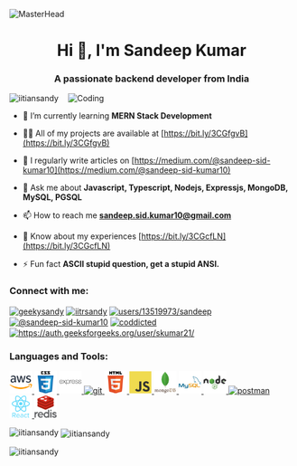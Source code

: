 ![MasterHead](https://raw.githubusercontent.com/halfrost/halfrost/master/icons/header_1.png)

<h1 align="center">Hi 👋, I'm Sandeep Kumar</h1>
<h3 align="center">A passionate backend developer from India</h3>
<img align="right" alt="Coding" width="400" src="https://cdn.dribbble.com/users/1162077/screenshots/3848914/programmer.gif">

<p align="left"> <img src="https://komarev.com/ghpvc/?username=iitiansandy&label=Profile%20views&color=0e75b6&style=flat" alt="iitiansandy" /> </p>

- 🌱 I’m currently learning **MERN Stack Development**

- 👨‍💻 All of my projects are available at [https://bit.ly/3CGfgvB](https://bit.ly/3CGfgvB)

- 📝 I regularly write articles on [https://medium.com/@sandeep-sid-kumar10](https://medium.com/@sandeep-sid-kumar10)

- 💬 Ask me about **Javascript, Typescript, Nodejs, Expressjs, MongoDB, MySQL, PGSQL**

- 📫 How to reach me **sandeep.sid.kumar10@gmail.com**

- 📄 Know about my experiences [https://bit.ly/3CGcfLN](https://bit.ly/3CGcfLN)

- ⚡ Fun fact **ASCII stupid question, get a stupid ANSI.**

<h3 align="left">Connect with me:</h3>
<p align="left">
<a href="https://codepen.io/geekysandy" target="blank"><img align="center" src="https://raw.githubusercontent.com/rahuldkjain/github-profile-readme-generator/master/src/images/icons/Social/codepen.svg" alt="geekysandy" height="30" width="40" /></a>
<a href="https://linkedin.com/in/iitrsandy" target="blank"><img align="center" src="https://raw.githubusercontent.com/rahuldkjain/github-profile-readme-generator/master/src/images/icons/Social/linked-in-alt.svg" alt="iitrsandy" height="30" width="40" /></a>
<a href="https://stackoverflow.com/users/users/13519973/sandeep" target="blank"><img align="center" src="https://raw.githubusercontent.com/rahuldkjain/github-profile-readme-generator/master/src/images/icons/Social/stack-overflow.svg" alt="users/13519973/sandeep" height="30" width="40" /></a>
<a href="https://medium.com/@sandeep-sid-kumar10" target="blank"><img align="center" src="https://raw.githubusercontent.com/rahuldkjain/github-profile-readme-generator/master/src/images/icons/Social/medium.svg" alt="@sandeep-sid-kumar10" height="30" width="40" /></a>
<a href="https://www.leetcode.com/coddicted" target="blank"><img align="center" src="https://raw.githubusercontent.com/rahuldkjain/github-profile-readme-generator/master/src/images/icons/Social/leet-code.svg" alt="coddicted" height="30" width="40" /></a>
<a href="https://auth.geeksforgeeks.org/user/https://auth.geeksforgeeks.org/user/skumar21/" target="blank"><img align="center" src="https://raw.githubusercontent.com/rahuldkjain/github-profile-readme-generator/master/src/images/icons/Social/geeks-for-geeks.svg" alt="https://auth.geeksforgeeks.org/user/skumar21/" height="30" width="40" /></a>
</p>

<h3 align="left">Languages and Tools:</h3>
<p align="left"> <a href="https://aws.amazon.com" target="_blank" rel="noreferrer"> <img src="https://raw.githubusercontent.com/devicons/devicon/master/icons/amazonwebservices/amazonwebservices-original-wordmark.svg" alt="aws" width="40" height="40"/> </a> <a href="https://www.w3schools.com/css/" target="_blank" rel="noreferrer"> <img src="https://raw.githubusercontent.com/devicons/devicon/master/icons/css3/css3-original-wordmark.svg" alt="css3" width="40" height="40"/> </a> <a href="https://expressjs.com" target="_blank" rel="noreferrer"> <img src="https://raw.githubusercontent.com/devicons/devicon/master/icons/express/express-original-wordmark.svg" alt="express" width="40" height="40"/> </a> <a href="https://git-scm.com/" target="_blank" rel="noreferrer"> <img src="https://www.vectorlogo.zone/logos/git-scm/git-scm-icon.svg" alt="git" width="40" height="40"/> </a> <a href="https://www.w3.org/html/" target="_blank" rel="noreferrer"> <img src="https://raw.githubusercontent.com/devicons/devicon/master/icons/html5/html5-original-wordmark.svg" alt="html5" width="40" height="40"/> </a> <a href="https://developer.mozilla.org/en-US/docs/Web/JavaScript" target="_blank" rel="noreferrer"> <img src="https://raw.githubusercontent.com/devicons/devicon/master/icons/javascript/javascript-original.svg" alt="javascript" width="40" height="40"/> </a> <a href="https://www.mongodb.com/" target="_blank" rel="noreferrer"> <img src="https://raw.githubusercontent.com/devicons/devicon/master/icons/mongodb/mongodb-original-wordmark.svg" alt="mongodb" width="40" height="40"/> </a> <a href="https://www.mysql.com/" target="_blank" rel="noreferrer"> <img src="https://raw.githubusercontent.com/devicons/devicon/master/icons/mysql/mysql-original-wordmark.svg" alt="mysql" width="40" height="40"/> </a> <a href="https://nodejs.org" target="_blank" rel="noreferrer"> <img src="https://raw.githubusercontent.com/devicons/devicon/master/icons/nodejs/nodejs-original-wordmark.svg" alt="nodejs" width="40" height="40"/> </a> <a href="https://postman.com" target="_blank" rel="noreferrer"> <img src="https://www.vectorlogo.zone/logos/getpostman/getpostman-icon.svg" alt="postman" width="40" height="40"/> </a> <a href="https://reactjs.org/" target="_blank" rel="noreferrer"> <img src="https://raw.githubusercontent.com/devicons/devicon/master/icons/react/react-original-wordmark.svg" alt="react" width="40" height="40"/> </a> <a href="https://redis.io" target="_blank" rel="noreferrer"> <img src="https://raw.githubusercontent.com/devicons/devicon/master/icons/redis/redis-original-wordmark.svg" alt="redis" width="40" height="40"/> </a> </p>

<p><img align="left" src="https://github-readme-stats.vercel.app/api/top-langs?username=iitiansandy&show_icons=true&locale=en&layout=compact" alt="iitiansandy" /></p>

<p>&nbsp;<img align="center" src="https://github-readme-stats.vercel.app/api?username=iitiansandy&show_icons=true&locale=en" alt="iitiansandy" /></p>

<p><img align="center" src="https://github-readme-streak-stats.herokuapp.com/?user=iitiansandy&" alt="iitiansandy" /></p>
